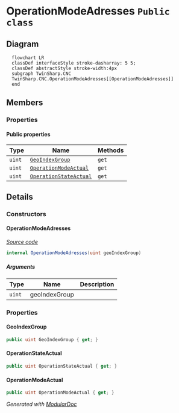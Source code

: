 # OperationModeAdresses `Public class`

## Diagram
```mermaid
  flowchart LR
  classDef interfaceStyle stroke-dasharray: 5 5;
  classDef abstractStyle stroke-width:4px
  subgraph TwinSharp.CNC
  TwinSharp.CNC.OperationModeAdresses[[OperationModeAdresses]]
  end
```

## Members
### Properties
#### Public  properties
| Type | Name | Methods |
| --- | --- | --- |
| `uint` | [`GeoIndexGroup`](#geoindexgroup) | `get` |
| `uint` | [`OperationModeActual`](#operationmodeactual) | `get` |
| `uint` | [`OperationStateActual`](#operationstateactual) | `get` |

## Details
### Constructors
#### OperationModeAdresses
[*Source code*](https://github.com///blob//TwinSharp/CNC/CncChannel.cs#L324)
```csharp
internal OperationModeAdresses(uint geoIndexGroup)
```
##### Arguments
| Type | Name | Description |
| --- | --- | --- |
| `uint` | geoIndexGroup |   |

### Properties
#### GeoIndexGroup
```csharp
public uint GeoIndexGroup { get; }
```

#### OperationStateActual
```csharp
public uint OperationStateActual { get; }
```

#### OperationModeActual
```csharp
public uint OperationModeActual { get; }
```

*Generated with* [*ModularDoc*](https://github.com/hailstorm75/ModularDoc)
